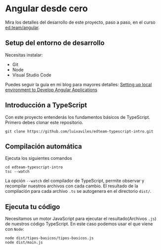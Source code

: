 # Angular desde cero

Mira los detalles del desarrollo de este proyecto, paso a paso, en el curso [ed.team/angular](https://ed.team/angular).

## Setup del entorno de desarrollo
Necesitas instalar:
* Git
* Node
* Visual Studio Code

Puedes seguir la guía en mi blog para mayores detalles: [Setting up local environment to Develop Angular Applications](https://luixaviles.com/2017/08/setup-local-environment-angular-apps)

## Introducción a TypeScript

Con este proyecto entenderás los fundamentos básicos de TypeScript.
Primero debes clonar este repositorio.

```
git clone https://github.com/luixaviles/edteam-typescript-intro.git
```

## Compilación automática

Ejecuta los siguientes comandos

```
cd edteam-typescript-intro
tsc --watch
```

La opción `--watch` del compilador de TypeScript, permite observar y recompilar nuestros archivos con cada cambio.
El resultado de la compilación para cada archivo `.ts` se autogenera en el directorio `dist/`.

## Ejecuta tu código

Necesitamos un motor JavaScript para ejecutar el resultado(Archivos `.js`) de nuestros código TypeScript. En este caso podemos usar el que viene con `Node`:

```
node dist/tipos-basicos/tipos-basicos.js
node dist/main.js
```
